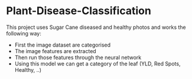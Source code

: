 # Plant-Disease-Classification

This project uses Sugar Cane diseased and healthy photos and works the following way:
- First the image dataset are categorised
- The image features are extracted
- Then run those features through the neural network
- Using this model we can get a category of the leaf (YLD, Red Spots, Healthy, ..)
